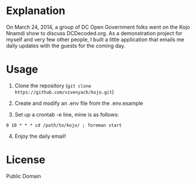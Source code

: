 # Explanation

On March 24, 2014, a group of DC Open Government folks went on the Kojo Nnamdi show to discuss DCDecoded.org. As a demonstration project for myself and very few other people, I built a little application that emails me daily updates with the guests for the coming day.

# Usage

1. Clone the repository (`git clone https://github.com/vzvenyach/kojo.git`)

2. Create and modify an .env file from the .env.example

3. Set up a crontab -e line, mine is as follows:

`0 10 * * * cd /path/to/kojo/ ; foreman start`

4. Enjoy the daily email!

# License

Public Domain
